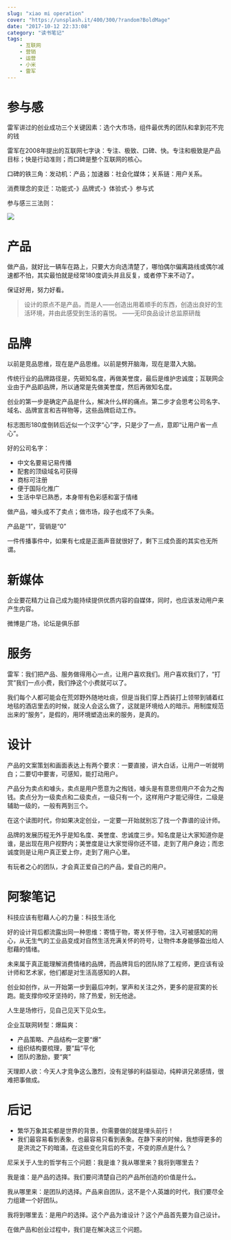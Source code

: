 ```yaml
---
slug: "xiao mi operation"
cover: "https://unsplash.it/400/300/?random?BoldMage"
date: "2017-10-12 22:33:08"
category: "读书笔记"
tags:
    - 互联网
    - 营销
    - 运营
    - 小米
    - 雷军
---
```

# 参与感

雷军讲过的创业成功三个关键因素：选个大市场，组件最优秀的团队和拿到花不完的钱

雷军在2008年提出的互联网七字诀：专注、极致、口碑、快。专注和极致是产品目标；快是行动准则；而口碑是整个互联网的核心。

口碑的铁三角：发动机：产品；加速器：社会化媒体；关系链：用户关系。

消费理念的变迁：功能式-》品牌式-》体验式-》参与式

参与感三三法则：

![](/images/canyugan.jpg)



# 产品

做产品，就好比一辆车在路上，只要大方向选清楚了，哪怕偶尔偏离路线或偶尔减速都不怕，其实最怕就是经常180度调头并且反复，或者停下来不动了。

保证好用，努力好看。

> 设计的原点不是产品，而是人——创造出用着顺手的东西，创造出良好的生活环境，并由此感受到生活的喜悦。	——无印良品设计总监原研哉

# 品牌

以前是竞品思维，现在是产品思维。以前是劈开脑海，现在是潜入大脑。

传统行业的品牌路径是，先砸知名度，再做美誉度，最后是维护忠诚度；互联网企业由于产品即品牌，所以通常是先做美誉度，然后再做知名度。

创业的第一步是确定产品是什么，解决什么样的痛点。第二步才会思考公司名字、域名、品牌宣言和吉祥物等，这些品牌启动工作。

标志图形180度倒转后近似一个汉字“心”字，只是少了一点，意即“让用户省一点心”。

好的公司名字：

- 中文名要易记易传播
- 配套的顶级域名可获得
- 商标可注册
- 便于国际化推广
- 生活中早已熟悉，本身带有色彩感和富于情绪

做产品，噱头成不了卖点；做市场，段子也成不了头条。

产品是“1”，营销是“0”

一件传播事件中，如果有七成是正面声音就很好了，剩下三成负面的其实也无所谓。

# 新媒体

企业要花精力让自己成为能持续提供优质内容的自媒体，同时，也应该发动用户来产生内容。

微博是广场，论坛是俱乐部

# 服务

雷军：我们把产品、服务做得用心一点，让用户喜欢我们。用户喜欢我们了，“打赏”我们一点小费，我们挣这个小费就可以了。

我们每个人都可能会在荒郊野外随地吐痰，但是当我们穿上西装打上领带到铺着红地毯的酒店里去的时候，就没人会这么做了，这就是环境给人的暗示。用制度规范出来的“服务”，是假的，用环境塑造出来的服务，是真的。

# 设计

产品的文案策划和画面表达上有两个要求：一要直接，讲大白话，让用户一听就明白；二要切中要害，可感知，能打动用户。

产品分为卖点和噱头，卖点是用户愿意为之掏钱，噱头是有意思但用户不会为之掏钱。卖点分为一级卖点和二级卖点，一级只有一个，这样用户才能记得住，二级是辅助一级的，一般有两到三个。

在这个读图时代，你如果决定创业，一定要一开始就别忘了找一个靠谱的设计师。

品牌的发展历程无外乎是知名度、美誉度、忠诚度三步。知名度是让大家知道你是谁，是出现在用户视野内；美誉度是让大家觉得你还不错，走到了用户身边；而忠诚度则是让用户真正爱上你，走到了用户心里。

有玩者之心的团队，才会真正爱自己的产品，爱自己的用户。

# 阿黎笔记

科技应该有慰藉人心的力量：科技生活化

好的设计背后都流露出同一种思维：寄情于物，寄关怀于物，注入可被感知的用心，从无生气的工业品变成对自然生活充满关怀的符号，让物件本身能够盈出给人慰藉的情绪。

未来属于真正能理解消费情绪的品牌，而品牌背后的团队除了工程师，更应该有设计师和艺术家，他们都是对生活高感知的人群。

创业如创作，从一开始第一步到最后冲刺，掌声和关注之外，更多的是寂寞的长跑。能支撑你咬牙坚持的，除了热爱，别无他途。

人生是场修行，见自己见天下见众生。

企业互联网转型：爆扁爽：

- 产品策略、产品结构一定要“爆”
- 组织结构要梳理，要“扁”平化
- 团队的激励，要“爽”

天理即人欲：今天人才竞争这么激烈，没有足够的利益驱动，纯粹讲兄弟感情，很难把事做成。

# 后记

- 繁华万象其实都是世界的背景，你需要做的就是埋头前行！
- 我们最容易看到表象，也最容易只看到表象。在静下来的时候，我想得更多的是洪流之下的暗涌，在这些变化背后的不变，不变的原点是什么？

尼采关于人生的哲学有三个问题：我是谁？我从哪里来？我将到哪里去？

我是谁：是产品的选择。我们要问清楚自己的产品所创造的价值是什么。

我从哪里来：是团队的选择。产品来自团队，这不是个人英雄的时代，我们要尽全力组建一个好团队。

我将到哪里去：是用户的选择。这个产品为谁设计？这个产品首先要为自己设计。

在做产品和创业过程中，我们是在解决这三个问题。
